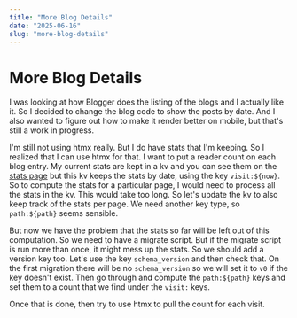```yaml
---
title: "More Blog Details"
date: "2025-06-16"
slug: "more-blog-details"
---
```


# More Blog Details


I was looking at how Blogger does the listing of the blogs and I actually like it.  So I decided to change the blog code to show the posts by date.  And I also wanted to figure out how to make it render better on mobile, but that's still a work in progress.  

I'm still not using htmx really.   But I do have stats that I'm keeping.  So I realized that I can use htmx for that.  I want to put a reader count on each blog entry.  My current stats are kept in a kv and you can see them on the [stats page](/stats) but this kv keeps the stats by date, using the key `visit:${now}`.  So to compute the stats for a particular page, I would need to process all the stats in the kv.  This would take too long.  So let's update the kv to also keep track of the stats per page.  We need another key type, so `path:${path}` seems sensible.

But now we have the problem that the stats so far will be left out of this computation.  So we need to have a migrate script.  But if the migrate script is run more than once, it might mess up the stats.  So we should add a version key too.   Let's use the key `schema_version` and then check that.  On the first migration there will be no `schema_version` so we will set it to `v0` if the key doesn't exist.  Then go through and compute the `path:${path}` keys and set them to a count that we find under the `visit:` keys.  

Once that is done, then try to use htmx to pull the count for each visit.  